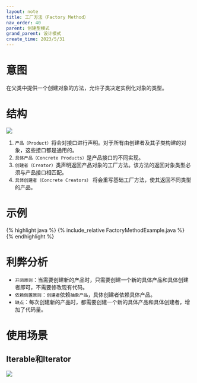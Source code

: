 ```yaml
---
layout: note
title: 工厂方法（Factory Method）
nav_order: 40
parent: 创建型模式
grand_parent: 设计模式
create_time: 2023/5/31
---
```


# 意图

在父类中提供一个创建对象的方法，允许子类决定实例化对象的类型。

# 结构

![](https://cdn.jsdelivr.net/gh/luguosong/images@master/blog-img/20230531142302.png)

1. `产品（Product）`将会对接口进行声明。对于所有由创建者及其子类构建的对象，这些接口都是通用的。
2. `具体产品（Concrete Products）`是产品接口的不同实现。
3. `创建者（Creator）`类声明返回产品对象的工厂方法。该方法的返回对象类型必须与产品接口相匹配。
4. `具体创建者（Concrete Creators）` 将会重写基础工厂方法，使其返回不同类型的产品。

# 示例

{% highlight java %}
{% include_relative FactoryMethodExample.java %}
{% endhighlight %}

# 利弊分析

- `开闭原则`：当需要创建新的产品时，只需要创建一个新的具体产品和具体创建者即可，不需要修改现有代码。
- `依赖倒置原则`：`创建者`依赖`抽象产品`，具体创建者依赖具体产品。
- `缺点`：每次创建新的产品时，都需要创建一个新的具体产品和具体创建者，增加了代码量。

# 使用场景

## Iterable和Iterator

![](https://cdn.jsdelivr.net/gh/luguosong/images@master/diagrams/design-pattern/creational/%E5%B7%A5%E5%8E%82%E6%96%B9%E6%B3%95-Iterable%E7%A4%BA%E4%BE%8B.svg)
